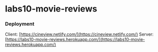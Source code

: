 # labs10-movie-reviews

### Deployment

Client: [https://cineview.netlify.com/](https://cineview.netlify.com/)
Server: [https://labs10-movie-reviews.herokuapp.com/](https://labs10-movie-reviews.herokuapp.com/)
